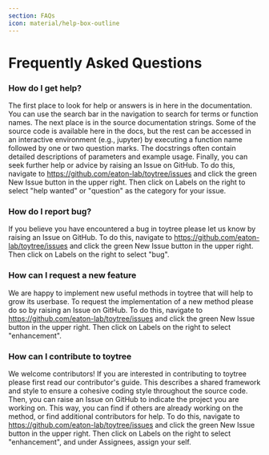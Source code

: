 ```yaml
---
section: FAQs
icon: material/help-box-outline
---
```


# Frequently Asked Questions


### How do I get help?
The first place to look for help or answers is in here in the documentation.
You can use the search bar in the navigation to search for terms or function
names. The next place is in the source documentation strings. Some of the 
source code is available here in the docs, but the rest can be accessed
in an interactive environment (e.g., jupyter) by executing a function name
followed by one or two question marks. The docstrings often contain detailed
descriptions of parameters and example usage. Finally, you can seek further
help or advice by raising an Issue on GitHub. To do this, navigate to 
https://github.com/eaton-lab/toytree/issues and click the green New Issue 
button in the upper right. Then click on Labels on the right to select 
"help wanted" or "question" as the category for your issue.


### How do I report bug?
If you believe you have encountered a bug in toytree please let us know by
raising an Issue on GitHub. To do this, navigate to 
https://github.com/eaton-lab/toytree/issues and click the green New Issue 
button in the upper right. Then click on Labels on the right to select 
"bug".


### How can I request a new feature
We are happy to implement new useful methods in toytree that will help to 
grow its userbase. To request the implementation of a new method please do so
by raising an Issue on GitHub. To do this, navigate to 
https://github.com/eaton-lab/toytree/issues and click the green New Issue 
button in the upper right. Then click on Labels on the right to select 
"enhancement". 


### How can I contribute to toytree
We welcome contributors! If you are interested in contributing to toytree
please first read our contributor's guide. This describes a shared framework
and style to ensure a cohesive coding style throughout the source code. Then,
you can raise an Issue on GitHub to indicate the project you are working on.
This way, you can find if others are already working on the method, or find
additional contributors for help. To do this, navigate to 
https://github.com/eaton-lab/toytree/issues and click the green New Issue 
button in the upper right. Then click on Labels on the right to select 
"enhancement", and under Assignees, assign your self.


<!-- ### ... -->